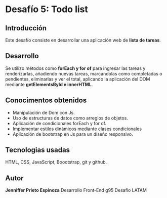 # Desafío 5: Todo list

## Introducción

Este desafío consiste en desarrollar una aplicación web de **lista de tareas**.


## Desarrollo

Se utilizo métodos como **forEach y for of** para ingresar las tareas y renderizarlas, añadiendo nuevas tareas, marcandolas como completadas o pendientes, eliminarlas y ver el total, aplicando la aplicación del DOM mediante **getElementsById e innerHTML**.


## Conocimentos obtenidos

- Manipulación de Dom con Js.
- Uso de estructuras de datos como arreglos de objetos.
- Aplicación de condicionales forEach y for of.
- Implementar estilos dinámicos mediante clases condicionales
- Aplicación de bootstrap en Js para un diseño responsivo.


## Tecnologias usadas 

HTML, CSS, JavaScript, Boootstrap, git y github.


## Autor

**Jenniffer Prieto Espinoza**
Desarrollo Front-End g95
Desafío LATAM



